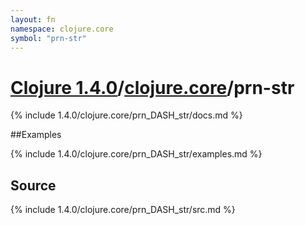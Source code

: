 ```yaml
---
layout: fn
namespace: clojure.core
symbol: "prn-str"
---
```


# [Clojure 1.4.0](../../)/[clojure.core](../)/prn-str

{% include 1.4.0/clojure.core/prn_DASH_str/docs.md %}

##Examples

{% include 1.4.0/clojure.core/prn_DASH_str/examples.md %}
## Source
{% include 1.4.0/clojure.core/prn_DASH_str/src.md %}


